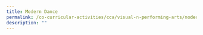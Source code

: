 ```yaml
---
title: Modern Dance
permalink: /co-curricular-activities/cca/visual-n-performing-arts/modern-dance/
description: ""
---
```

